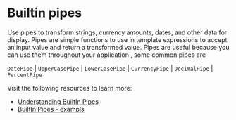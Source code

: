 # Builtin pipes

Use pipes to transform strings, currency amounts, dates, and other data for display. Pipes are simple functions to use in template expressions to accept an input value and return a transformed value. Pipes are useful because you can use them throughout your application , some common pipes are

`DatePipe` | `UpperCasePipe` | `LowerCasePipe` | `CurrencyPipe` | `DecimalPipe` | `PercentPipe`

Visit the following resources to learn more:

- [Understanding BuiltIn Pipes](https://angular.io/guide/pipes)
- [BuiltIn Pipes - exampls](https://codecraft.tv/courses/angular/pipes/built-in-pipes/)

